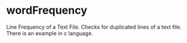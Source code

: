 # wordFrequency
Line Frequency of a Text File.
Checks for duplicated lines of a text file.
There is an example in c language.
